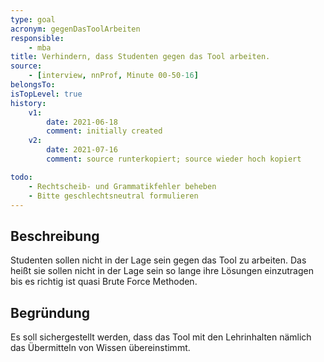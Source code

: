 ```yaml
---
type: goal
acronym: gegenDasToolArbeiten
responsible:
    - mba
title: Verhindern, dass Studenten gegen das Tool arbeiten.
source:
    - [interview, nnProf, Minute 00-50-16]
belongsTo: 
isTopLevel: true
history:
    v1:
        date: 2021-06-18
        comment: initially created
    v2:
        date: 2021-07-16
        comment: source runterkopiert; source wieder hoch kopiert

todo:
    - Rechtscheib- und Grammatikfehler beheben
    - Bitte geschlechtsneutral formulieren
---
```


## Beschreibung

Studenten sollen nicht in der Lage sein gegen das Tool zu arbeiten. Das heißt sie sollen nicht in der Lage sein so lange ihre Lösungen einzutragen bis es richtig ist quasi Brute Force Methoden.

## Begründung

Es soll sichergestellt werden, dass das Tool mit den Lehrinhalten nämlich das Übermitteln von Wissen übereinstimmt.
 
